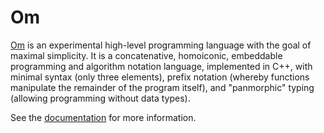# Om

<a href="http://om-language.com">Om</a> is an experimental high-level programming language with the goal of maximal simplicity. It is a concatenative, homoiconic, embeddable programming and algorithm notation language, implemented in C++, with minimal syntax (only three elements), prefix notation (whereby functions manipulate the remainder of the program itself), and "panmorphic" typing (allowing programming without data types).

See the <a href="http://sparist.github.io/Om">documentation</a> for more information.
